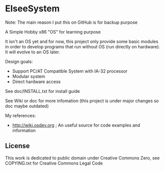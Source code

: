 ElseeSystem
===========
Note: The main reason I put this on GitHub is for backup purpose

A Simple Hobby x86 "OS" for learning purpose

It isn't an OS yet and for now, this project only provide some basic modules in order to develop programs that run without OS (run directly on hardware). It will evolve to an OS later.

Design goals:
  - Support PC/AT Compatible System with IA-32 processor
  - Modular system
  - Direct hardware access
  
See doc/INSTALL.txt for install guide

See Wiki or doc for more infomation (this project is under major changes so doc maybe outdated)

My references:
  - http://wiki.osdev.org ; An useful source for code examples and information

License
-------
This work is dedicated to public domain under Creative Commons Zero, see COPYING.txt for Creative Commons Legal Code